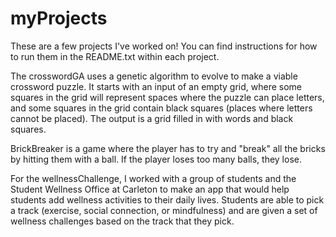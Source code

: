# myProjects

These are a few projects I've worked on! You can find instructions for how to run them in the README.txt within each project.

The crosswordGA uses a genetic algorithm to evolve to make a viable crossword puzzle. It starts with an input of an empty grid, where some squares in the grid will represent spaces where the puzzle can place letters, and some squares in the grid contain black squares (places where letters cannot be placed). The output is a grid filled in with words and black squares.

BrickBreaker is a game where the player has to try and "break" all the bricks by hitting them with a ball. If the player loses too many balls, they lose.

For the wellnessChallenge, I worked with a group of students and the Student Wellness Office at Carleton to make an app that would help students add wellness activities to their daily lives. Students are able to pick a track (exercise, social connection, or mindfulness) and are given a set of wellness challenges based on the track that they pick.
